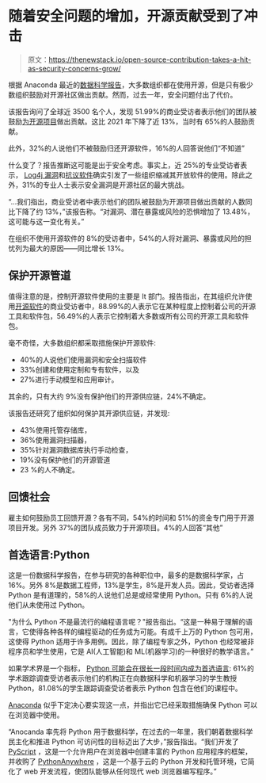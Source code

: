 # 随着安全问题的增加，开源贡献受到了冲击

> 原文：<https://thenewstack.io/open-source-contribution-takes-a-hit-as-security-concerns-grow/>

根据 Anaconda 最近的[数据科学报告](https://www.anaconda.com/state-of-data-science-report-2022)，大多数组织都在使用开源，但是只有极少数组织鼓励对开源社区做出贡献。然而，过去一年，安全问题付出了代价。

该报告询问了全球近 3500 名个人，发现 51.99%的商业受访者表示他们的团队被鼓励[为开源项目](https://thenewstack.io/five-steps-to-good-open-source-citizenship/)做出贡献。这比 2021 年下降了近 13%，当时有 65%的人鼓励贡献。

此外，32%的人说他们不被鼓励归还开源软件，16%的人回答说他们“不知道”

什么变了？报告推断这可能是出于安全考虑。事实上，近 25%的专业受访者表示， [Log4j 漏洞](https://thenewstack.io/log4j-the-pain-just-keeps-going-and-going/)和[抗议软件](https://fortune.com/2022/03/22/what-is-protestware-russia-ukraine-sberbank-software-open-source/)确实引发了一些组织缩减其开放软件的使用。除此之外，31%的专业人士表示安全漏洞是开源社区的最大挑战。

“…我们指出，商业受访者中表示他们的团队被鼓励为开源项目做出贡献的人数同比下降了约 13%，”该报告称。“对漏洞、潜在暴露或风险的恐惧增加了 13.48%，这可能与这一变化有关。”

在组织不使用开源软件的 8%的受访者中，54%的人将对漏洞、暴露或风险的担忧列为最大的原因——同比增长 13%。

## 保护开源管道

值得注意的是，控制开源软件使用的主要是 It 部门。报告指出，在其组织允许使用[开源软件](https://thenewstack.io/how-can-open-source-sustain-itself-without-creating-burnout/)的商业受访者中，88.99%的人表示它在某种程度上控制着公司的开源工具和软件包，56.49%的人表示它控制着大多数或所有公司的开源工具和软件包。

毫不奇怪，大多数组织都采取措施保护开源软件:

*   40%的人说他们使用漏洞和安全扫描软件
*   33%创建和使用定制和专有软件，以及
*   27%进行手动模型和应用审计。

其余的，只有大约 9%没有保护他们的开源供应链，24%不确定。

该报告还研究了组织如何保护其开源供应链，并发现:

*   43%使用托管存储库，
*   36%使用漏洞扫描器，
*   35%针对漏洞数据库执行手动检查，
*   19%没有保护他们的开源管道
*   23 %的人不确定。

## 回馈社会

雇主如何鼓励员工回馈开源？各有不同，54%的时间和 51%的资金专门用于开源项目开发。另外 37%的团队成员致力于开源项目。4%的人回答“其他”

## 首选语言:Python

这是一份数据科学报告，在参与研究的各种职位中，最多的是数据科学家，占 16%。另外 8%是数据工程师，13%是学生，8%是开发人员。因此，受访者选择 Python 是有道理的，58%的人说他们总是或经常使用 Python。只有 6%的人说他们从未使用过 Python。

"为什么 Python 不是最流行的编程语言呢？"报告指出。“这是一种易于理解的语言，它使得各种各样的编程驱动的任务成为可能。有成千上万的 Python 包可用，这使得 Python 适用于许多用例。因此，除了编程专家之外，Python 也经常被非程序员和学生使用，它是 AI(人工智能)和 ML(机器学习)的一种很好的教学语言。”

如果学术界是一个指标， [Python 可能会在很长一段时间内成为首选语言](https://thenewstack.io/5-steps-to-propel-python-into-the-next-decade/): 61%的学术跟踪调查受访者表示他们的机构正在向数据科学和机器学习的学生教授 Python，81.08%的学生跟踪调查受访者表示 Python 包含在他们的课程中。

[Anaconda](https://www.anaconda.com/) 似乎下定决心要实现这一点，并指出它已经采取措施确保 Python 可以在浏览器中使用。

“Anocanda 率先将 Python 用于数据科学，在过去的一年里，我们朝着数据科学民主化和推进 Python 可访问性的目标迈出了大步，”报告指出。“我们开发了 [PyScript](https://thenewstack.io/pyscript-a-browser-based-python-framework/) ，这是一个允许用户在浏览器中创建丰富的 Python 应用程序的框架，并收购了 [PythonAnywhere](https://www.anaconda.com/blog/anaconda-acquires-pythonanywhere) ，这是一个基于云的 Python 开发和托管环境，它简化了 web 开发流程，使团队能够从任何现代 web 浏览器编写程序。”

<svg xmlns:xlink="http://www.w3.org/1999/xlink" viewBox="0 0 68 31" version="1.1"><title>Group</title> <desc>Created with Sketch.</desc></svg>